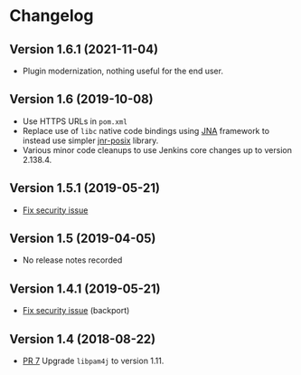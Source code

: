 # Changelog

## Version 1.6.1 (2021-11-04)

-   Plugin modernization, nothing useful for the end user.

## Version 1.6 (2019-10-08)

-   Use HTTPS URLs in `pom.xml`
-   Replace use of `libc` native code bindings using
    [JNA](https://github.com/java-native-access/jna) framework to
    instead use simpler [jnr-posix](https://github.com/jnr/jnr-posix)
    library.
-   Various minor code cleanups to use Jenkins core changes up to
    version 2.138.4.

## Version 1.5.1 (2019-05-21)

-   [Fix security issue](https://jenkins.io/security/advisory/2019-05-21/#SECURITY-1316)

## Version 1.5 (2019-04-05)

-   No release notes recorded

## Version 1.4.1 (2019-05-21)

-   [Fix security issue](https://jenkins.io/security/advisory/2019-05-21/#SECURITY-1316)
    (backport)

## Version 1.4 (2018-08-22)

-   [PR 7](https://github.com/jenkinsci/pam-auth-plugin/pull/7) Upgrade
    `libpam4j` to version 1.11.
